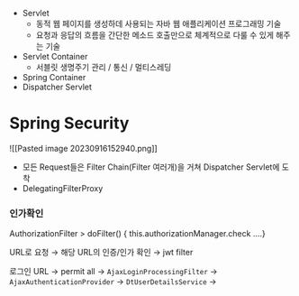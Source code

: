 

- Servlet
	- 동적 웹 페이지를 생성하데 사용되는 자바 웹 애플리케이션 프로그래밍 기술
	- 요청과 응답의 흐름을 간단한 메소드 호출만으로 체계적으로 다룰 수 있게 해주는 기술
- Servlet Container
	- 서블릿 생명주기 관리 / 통신 / 멀티스레딩
- Spring Container
- Dispatcher Servlet



# Spring Security
![[Pasted image 20230916152940.png]]
- 모든 Request들은 Filter Chain(Filter 여러개)을 거쳐 Dispatcher Servlet에 도착
- DelegatingFilterProxy



### 인가확인

AuthorizationFilter > doFilter() { this.authorizationManager.check ….}

URL로 요청 → 해당 URL의 인증/인가 확인 → jwt filter

로그인 URL → permit all → `AjaxLoginProcessingFilter` → `AjaxAuthenticationProvider` → `DtUserDetailsService` →
